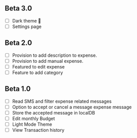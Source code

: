 ## Beta 3.0
- [ ] Dark theme 🖤
- [ ] Settings page

## Beta 2.0
- [ ] Provision to add description to expense.
- [ ] Provision to add manual expense.
- [ ] Featured to edit expense
- [ ] Feature to add category

## Beta 1.0
 - [ ] Read SMS and filter expense related messages
 - [ ] Option to accept or cancel a message expense message
 - [ ] Store the accepted message in localDB
 - [ ] Edit monthly Budget
 - [ ] Light Mode Theme
 - [ ] View Transaction history
